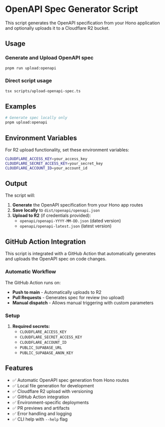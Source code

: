 # OpenAPI Spec Generator Script

This script generates the OpenAPI specification from your Hono application and optionally uploads it to a Cloudflare R2 bucket.

## Usage

### Generate and Upload OpenAPI spec

```bash
pnpm run upload:openapi
```

### Direct script usage
```bash
tsx scripts/upload-openapi-spec.ts
```

## Examples

```bash
# Generate spec locally only
pnpm upload:openapi
```

## Environment Variables

For R2 upload functionality, set these environment variables:

```bash
CLOUDFLARE_ACCESS_KEY=your_access_key
CLOUDFLARE_SECRET_ACCESS_KEY=your_secret_key
CLOUDFLARE_ACCOUNT_ID=your_account_id
```

## Output

The script will:

1. **Generate** the OpenAPI specification from your Hono app routes
2. **Save locally** to `dist/openapi/openapi.json`
3. **Upload to R2** (if credentials provided):
   - `openapi/openapi-YYYY-MM-DD.json` (dated version)
   - `openapi/openapi-latest.json` (latest version)

## GitHub Action Integration

This script is integrated with a GitHub Action that automatically generates and uploads the OpenAPI spec on code changes.

### Automatic Workflow

The GitHub Action runs on:
- **Push to main** - Automatically uploads to R2
- **Pull Requests** - Generates spec for review (no upload)
- **Manual dispatch** - Allows manual triggering with custom parameters

### Setup

1. **Required secrets:**
   - `CLOUDFLARE_ACCESS_KEY`
   - `CLOUDFLARE_SECRET_ACCESS_KEY` 
   - `CLOUDFLARE_ACCOUNT_ID`
   - `PUBLIC_SUPABASE_URL`
   - `PUBLIC_SUPABASE_ANON_KEY`

## Features

- ✅ Automatic OpenAPI spec generation from Hono routes
- ✅ Local file generation for development
- ✅ Cloudflare R2 upload with versioning
- ✅ GitHub Action integration
- ✅ Environment-specific deployments
- ✅ PR previews and artifacts
- ✅ Error handling and logging
- ✅ CLI help with `--help` flag
